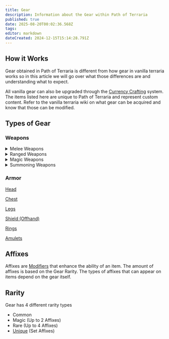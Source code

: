 ```yaml
---
title: Gear
description: Information about the Gear within Path of Terraria
published: true
date: 2025-08-20T00:02:36.568Z
tags: 
editor: markdown
dateCreated: 2024-12-15T15:14:28.791Z
---
```


## How it Works
Gear obtained in Path of Terraria is different from how gear in vanilla terraria works so in this article we will go over what those differences are and understanding what to expect. 

All vanilla gear can also be upgraded through the [Currency Crafting](/Items/Currency) system. The items listed here are unique to Path of Terraria and represent custom content. Refer to the vanilla terraria wiki on what gear can be acquired and know that those can be modified.

## Types of Gear 

### Weapons

<details>
<summary>Melee Weapons</summary>

[Swords](/Gear/Swords)

[Battleaxes](/Gear/Battleaxes)
  
</details>

<details>
<summary>Ranged Weapons</summary>

[Boomerangs](/Gear/Boomerangs)

[Bows](/Gear/Bows)

[Javelins](/Gear/Javelins)
  
</details>

<details>
<summary>Magic Weapons</summary>

[Wand](/Gear/Wands)

[Staff](/Gear/Staffs)
  
</details>


<details>
<summary>Summoning Weapons</summary>
  
[Whip](/Gear/Whips)

[Grimoire](/Items/Grimoire)
  
</details>

### Armor

[Head](/Gear/Head)

[Chest](/Gear/Chest)

[Legs](/Gear/Legs)

[Shield (Offhand)](/Gear/Shield)

[Rings](/Gear/Rings)

[Amulets](/Gear/Amulets)

## Affixes

Affixes are [Modifiers](/Mechanics/Modifiers) that enhance the ability of an item. The amount of affixes is based on the Gear Rarity. The types of affixes that can appear on items depend on the gear itself.

## Rarity

Gear has 4 different rarity types

-   Common
-   Magic (Up to 2 Affixes)
-   Rare (Up to 4 Affixes)
-   [Unique](https://wiki.pathofterraria.com/en/Gear/Uniques) (Set Affixes)